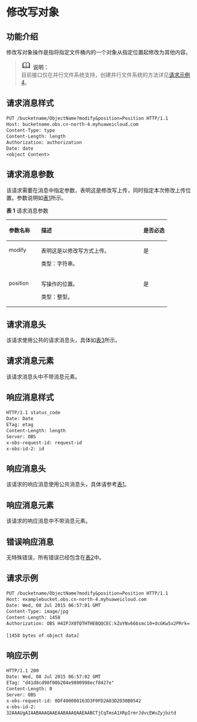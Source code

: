 # 修改写对象<a name="ZH-CN_TOPIC_0139651177"></a>

## 功能介绍<a name="section5584184924715"></a>

修改写对象操作是指将指定文件桶内的一个对象从指定位置起修改为其他内容。

>![](public_sys-resources/icon-note.gif) **说明：**   
>目前接口仅在并行文件系统支持，创建并行文件系统的方法详见[请求示例4](创建桶.md#section4293341135610)。  

## 请求消息样式<a name="section117547365453"></a>

```
PUT /bucketname/ObjectName?modify&position=Position HTTP/1.1
Host: bucketname.obs.cn-north-4.myhuaweicloud.com 
Content-Type: type
Content-Length: length
Authorization: authorization
Date: date
<object Content>
```

## 请求消息参数<a name="section7884173212178"></a>

该请求需要在消息中指定参数，表明这是修改写上传，同时指定本次修改上传位置。参数说明如[表1](#table925513139324)所示。

**表 1**  请求消息参数

<a name="table925513139324"></a>
<table><thead align="left"><tr id="row19257131316329"><th class="cellrowborder" valign="top" width="20%" id="mcps1.2.4.1.1"><p id="p1225711133328"><a name="p1225711133328"></a><a name="p1225711133328"></a><strong id="b12607408348"><a name="b12607408348"></a><a name="b12607408348"></a>参数名称</strong></p>
</th>
<th class="cellrowborder" valign="top" width="63.61%" id="mcps1.2.4.1.2"><p id="p42576139327"><a name="p42576139327"></a><a name="p42576139327"></a><strong id="b581505383412"><a name="b581505383412"></a><a name="b581505383412"></a>描述</strong></p>
</th>
<th class="cellrowborder" valign="top" width="16.39%" id="mcps1.2.4.1.3"><p id="p02571613203212"><a name="p02571613203212"></a><a name="p02571613203212"></a><strong id="b48003494414"><a name="b48003494414"></a><a name="b48003494414"></a>是否必选</strong></p>
</th>
</tr>
</thead>
<tbody><tr id="row142578134329"><td class="cellrowborder" valign="top" width="20%" headers="mcps1.2.4.1.1 "><p id="p152571913133211"><a name="p152571913133211"></a><a name="p152571913133211"></a>modify</p>
</td>
<td class="cellrowborder" valign="top" width="63.61%" headers="mcps1.2.4.1.2 "><p id="p1257131311321"><a name="p1257131311321"></a><a name="p1257131311321"></a>表明这是以修改写方式上传。</p>
<p id="p13637133619365"><a name="p13637133619365"></a><a name="p13637133619365"></a>类型：字符串。</p>
</td>
<td class="cellrowborder" valign="top" width="16.39%" headers="mcps1.2.4.1.3 "><p id="p725751343214"><a name="p725751343214"></a><a name="p725751343214"></a>是</p>
</td>
</tr>
<tr id="row10257191363215"><td class="cellrowborder" valign="top" width="20%" headers="mcps1.2.4.1.1 "><p id="p112574136328"><a name="p112574136328"></a><a name="p112574136328"></a>position</p>
</td>
<td class="cellrowborder" valign="top" width="63.61%" headers="mcps1.2.4.1.2 "><p id="p8257141319329"><a name="p8257141319329"></a><a name="p8257141319329"></a>写操作的位置。</p>
<p id="p985361893716"><a name="p985361893716"></a><a name="p985361893716"></a>类型：整型。</p>
</td>
<td class="cellrowborder" valign="top" width="16.39%" headers="mcps1.2.4.1.3 "><p id="p112571113123211"><a name="p112571113123211"></a><a name="p112571113123211"></a>是</p>
</td>
</tr>
</tbody>
</table>

## 请求消息头<a name="section31243759"></a>

该请求使用公共的请求消息头，具体如[表3](构造请求.md#table25197309)所示。

## 请求消息元素<a name="section12758381"></a>

该请求消息头中不带消息元素。

## 响应消息样式<a name="section179891558194514"></a>

```
HTTP/1.1 status_code
Date: Date
ETag: etag
Content-Length: length
Server: OBS
x-obs-request-id: request-id
x-obs-id-2: id
```

## 响应消息头<a name="section8271421124512"></a>

该请求的响应消息使用公共消息头，具体请参考[表1](返回结果.md#d0e686)。

## 响应消息元素<a name="section16332845"></a>

该请求的响应消息中不带消息元素。

## 错误响应消息<a name="section12777878"></a>

无特殊错误，所有错误已经包含在[表2](错误码.md#d0e843)中。

## 请求示例<a name="section11686111817239"></a>

```
PUT /bucketname/ObjectName?modify&position=Position HTTP/1.1
Host: examplebucket.obs.cn-north-4.myhuaweicloud.com
Date: Wed, 08 Jul 2015 06:57:01 GMT
Content-Type: image/jpg
Content-Length: 1458
Authorization: OBS H4IPJX0TQTHTHEBQQCEC:kZoYNv66bsmc10+dcGKw5x2PRrk=

[1458 bytes of object data]
```

## 响应示例<a name="section6687115054912"></a>

```
HTTP/1.1 200
Date: Wed, 08 Jul 2015 06:57:02 GMT
ETag: "d41d8cd98f00b204e9800998ecf8427e"
Content-Length: 0
Server: OBS
x-obs-request-id: 8DF400000163D3F0FD2A03D2D30B0542
x-obs-id-2: 32AAAUgAIAABAAAQAAEAABAAAQAAEAABCTjCqTmsA1XRpIrmrJdvcEWvZyjbztd
```

